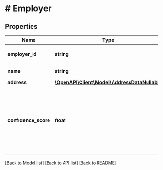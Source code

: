 # # Employer

## Properties

Name | Type | Description | Notes
------------ | ------------- | ------------- | -------------
**employer_id** | **string** | Plaid&#39;s unique identifier for the employer. |
**name** | **string** | The name of the employer |
**address** | [**\OpenAPI\Client\Model\AddressDataNullable**](AddressDataNullable.md) |  |
**confidence_score** | **float** | A number from 0 to 1 indicating Plaid&#39;s level of confidence in the pairing between the employer and the institution (not yet implemented). |

[[Back to Model list]](../../README.md#models) [[Back to API list]](../../README.md#endpoints) [[Back to README]](../../README.md)
